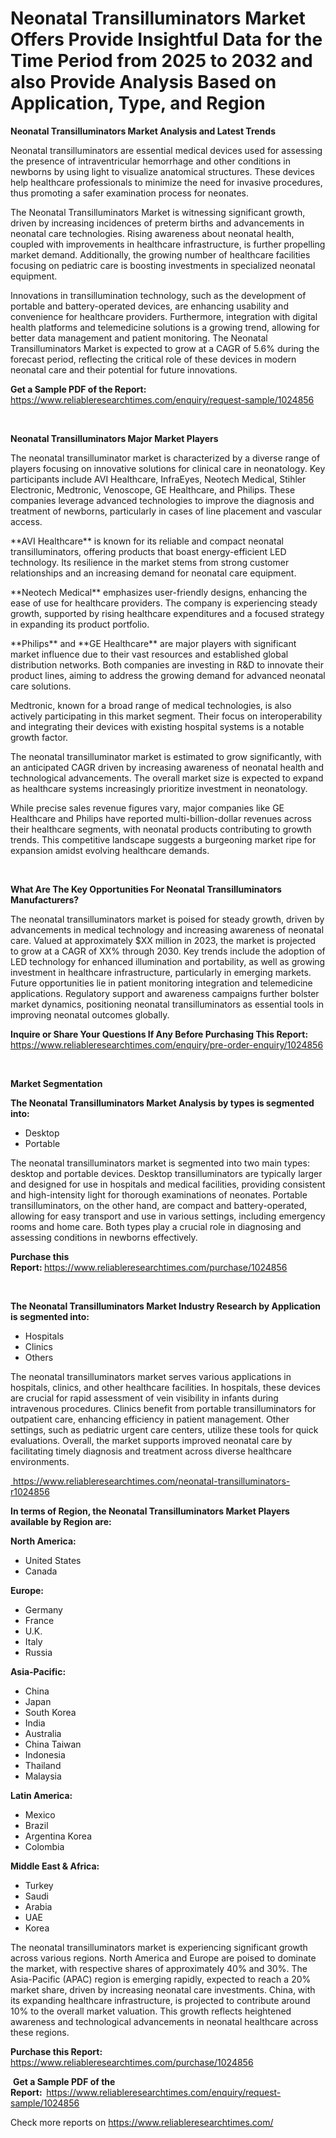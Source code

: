 <p><h1>Neonatal Transilluminators Market Offers Provide Insightful Data for the Time Period from 2025 to 2032 and also Provide Analysis Based on Application, Type, and Region</h1></p><p><strong>Neonatal Transilluminators Market Analysis and Latest Trends</strong></p>
<p><p>Neonatal transilluminators are essential medical devices used for assessing the presence of intraventricular hemorrhage and other conditions in newborns by using light to visualize anatomical structures. These devices help healthcare professionals to minimize the need for invasive procedures, thus promoting a safer examination process for neonates. </p><p>The Neonatal Transilluminators Market is witnessing significant growth, driven by increasing incidences of preterm births and advancements in neonatal care technologies. Rising awareness about neonatal health, coupled with improvements in healthcare infrastructure, is further propelling market demand. Additionally, the growing number of healthcare facilities focusing on pediatric care is boosting investments in specialized neonatal equipment.</p><p>Innovations in transillumination technology, such as the development of portable and battery-operated devices, are enhancing usability and convenience for healthcare providers. Furthermore, integration with digital health platforms and telemedicine solutions is a growing trend, allowing for better data management and patient monitoring. The Neonatal Transilluminators Market is expected to grow at a CAGR of 5.6% during the forecast period, reflecting the critical role of these devices in modern neonatal care and their potential for future innovations.</p></p>
<p><strong>Get a Sample PDF of the Report:&nbsp;</strong> <a href="https://www.reliableresearchtimes.com/enquiry/request-sample/1024856?utm_campaign=1581&utm_medium=2&utm_source=Github&utm_content=ia&utm_term=05032025&utm_id=neonatal-transilluminators">https://www.reliableresearchtimes.com/enquiry/request-sample/1024856</a></p>
<p>&nbsp;</p>
<p><strong>Neonatal Transilluminators Major Market Players</strong></p>
<p><p>The neonatal transilluminator market is characterized by a diverse range of players focusing on innovative solutions for clinical care in neonatology. Key participants include AVI Healthcare, InfraEyes, Neotech Medical, Stihler Electronic, Medtronic, Venoscope, GE Healthcare, and Philips. These companies leverage advanced technologies to improve the diagnosis and treatment of newborns, particularly in cases of line placement and vascular access.</p><p>**AVI Healthcare** is known for its reliable and compact neonatal transilluminators, offering products that boast energy-efficient LED technology. Its resilience in the market stems from strong customer relationships and an increasing demand for neonatal care equipment.</p><p>**Neotech Medical** emphasizes user-friendly designs, enhancing the ease of use for healthcare providers. The company is experiencing steady growth, supported by rising healthcare expenditures and a focused strategy in expanding its product portfolio.</p><p>**Philips** and **GE Healthcare** are major players with significant market influence due to their vast resources and established global distribution networks. Both companies are investing in R&D to innovate their product lines, aiming to address the growing demand for advanced neonatal care solutions.</p><p>Medtronic, known for a broad range of medical technologies, is also actively participating in this market segment. Their focus on interoperability and integrating their devices with existing hospital systems is a notable growth factor.</p><p>The neonatal transilluminator market is estimated to grow significantly, with an anticipated CAGR driven by increasing awareness of neonatal health and technological advancements. The overall market size is expected to expand as healthcare systems increasingly prioritize investment in neonatology.</p><p>While precise sales revenue figures vary, major companies like GE Healthcare and Philips have reported multi-billion-dollar revenues across their healthcare segments, with neonatal products contributing to growth trends. This competitive landscape suggests a burgeoning market ripe for expansion amidst evolving healthcare demands.</p></p>
<p>&nbsp;</p>
<p><strong>What Are The Key Opportunities For Neonatal Transilluminators Manufacturers?</strong></p>
<p><p>The neonatal transilluminators market is poised for steady growth, driven by advancements in medical technology and increasing awareness of neonatal care. Valued at approximately $XX million in 2023, the market is projected to grow at a CAGR of XX% through 2030. Key trends include the adoption of LED technology for enhanced illumination and portability, as well as growing investment in healthcare infrastructure, particularly in emerging markets. Future opportunities lie in patient monitoring integration and telemedicine applications. Regulatory support and awareness campaigns further bolster market dynamics, positioning neonatal transilluminators as essential tools in improving neonatal outcomes globally.</p></p>
<p><strong>Inquire or Share Your Questions If Any Before Purchasing This Report:</strong> <a href="https://www.reliableresearchtimes.com/enquiry/pre-order-enquiry/1024856?utm_campaign=1581&utm_medium=2&utm_source=Github&utm_content=ia&utm_term=05032025&utm_id=neonatal-transilluminators">https://www.reliableresearchtimes.com/enquiry/pre-order-enquiry/1024856</a></p>
<p>&nbsp;</p>
<p><strong>Market Segmentation</strong></p>
<p><strong>The Neonatal Transilluminators Market Analysis by types is segmented into:</strong></p>
<p><ul><li>Desktop</li><li>Portable</li></ul></p>
<p><p>The neonatal transilluminators market is segmented into two main types: desktop and portable devices. Desktop transilluminators are typically larger and designed for use in hospitals and medical facilities, providing consistent and high-intensity light for thorough examinations of neonates. Portable transilluminators, on the other hand, are compact and battery-operated, allowing for easy transport and use in various settings, including emergency rooms and home care. Both types play a crucial role in diagnosing and assessing conditions in newborns effectively.</p></p>
<p><strong>Purchase this Report:&nbsp;</strong><a href="https://www.reliableresearchtimes.com/purchase/1024856?utm_campaign=1581&utm_medium=2&utm_source=Github&utm_content=ia&utm_term=05032025&utm_id=neonatal-transilluminators">https://www.reliableresearchtimes.com/purchase/1024856</a></p>
<p>&nbsp;</p>
<p><strong>The Neonatal Transilluminators Market Industry Research by Application is segmented into:</strong></p>
<p><ul><li>Hospitals</li><li>Clinics</li><li>Others</li></ul></p>
<p><p>The neonatal transilluminators market serves various applications in hospitals, clinics, and other healthcare facilities. In hospitals, these devices are crucial for rapid assessment of vein visibility in infants during intravenous procedures. Clinics benefit from portable transilluminators for outpatient care, enhancing efficiency in patient management. Other settings, such as pediatric urgent care centers, utilize these tools for quick evaluations. Overall, the market supports improved neonatal care by facilitating timely diagnosis and treatment across diverse healthcare environments.</p></p>
<p><a href="https://www.reliableresearchtimes.com/neonatal-transilluminators-r1024856?utm_campaign=1581&utm_medium=2&utm_source=Github&utm_content=ia&utm_term=05032025&utm_id=neonatal-transilluminators">&nbsp;https://www.reliableresearchtimes.com/neonatal-transilluminators-r1024856</a></p>
<p><strong>In terms of Region, the Neonatal Transilluminators Market Players available by Region are:</strong></p>
<p>
    <p> <strong> North America: </strong>
        <ul>
            <li>United States</li>
            <li>Canada</li>
        </ul>
        </p> 
    <p> <strong> Europe: </strong>
        <ul>
            <li>Germany</li>
            <li>France</li>
            <li>U.K.</li>
            <li>Italy</li>
            <li>Russia</li>
        </ul>
        </p> 
    <p> <strong> Asia-Pacific: </strong>
        <ul>
            <li>China</li>
            <li>Japan</li>
            <li>South Korea</li>
            <li>India</li>
            <li>Australia</li>
            <li>China Taiwan</li>
            <li>Indonesia</li>
            <li>Thailand</li>
            <li>Malaysia</li>
        </ul>
        </p> 
    <p> <strong> Latin America: </strong>
        <ul>
            <li>Mexico</li>
            <li>Brazil</li>
            <li>Argentina Korea</li>
            <li>Colombia</li>
        </ul>
        </p> 
    <p> <strong> Middle East & Africa: </strong>
        <ul>
            <li>Turkey</li>
            <li>Saudi</li>
            <li>Arabia</li>
            <li>UAE</li>
            <li>Korea</li>
        </ul>
    </p>
    </p>
<p><p>The neonatal transilluminators market is experiencing significant growth across various regions. North America and Europe are poised to dominate the market, with respective shares of approximately 40% and 30%. The Asia-Pacific (APAC) region is emerging rapidly, expected to reach a 20% market share, driven by increasing neonatal care investments. China, with its expanding healthcare infrastructure, is projected to contribute around 10% to the overall market valuation. This growth reflects heightened awareness and technological advancements in neonatal healthcare across these regions.</p></p>
<p><strong>Purchase this Report: </strong><a href="https://www.reliableresearchtimes.com/purchase/1024856?utm_campaign=1581&utm_medium=2&utm_source=Github&utm_content=ia&utm_term=05032025&utm_id=neonatal-transilluminators">https://www.reliableresearchtimes.com/purchase/1024856</a></p>
<p>&nbsp;<strong>Get a Sample PDF of the Report:&nbsp;&nbsp;</strong><a href="https://www.reliableresearchtimes.com/enquiry/request-sample/1024856?utm_campaign=1581&utm_medium=2&utm_source=Github&utm_content=ia&utm_term=05032025&utm_id=neonatal-transilluminators">https://www.reliableresearchtimes.com/enquiry/request-sample/1024856</a></p>
<p><strong></strong></p>
<p>Check more reports on <a href="https://www.reliableresearchtimes.com/?utm_campaign=1581&utm_medium=2&utm_source=Github&utm_content=ia&utm_term=05032025&utm_id=neonatal-transilluminators">https://www.reliableresearchtimes.com/</a></p>